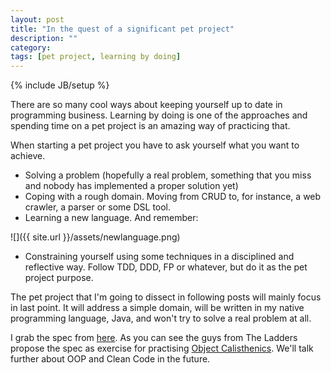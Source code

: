 ```yaml
---
layout: post
title: "In the quest of a significant pet project"
description: ""
category: 
tags: [pet project, learning by doing]
---
```

{% include JB/setup %}

There are so many cool ways about keeping yourself up to date in programming business. Learning by doing is one of the approaches and spending time on a pet project is an amazing way of practicing that.

When starting a pet project you have to ask yourself what you want to achieve.

*   Solving a problem (hopefully a real problem, something that you miss and nobody has implemented a proper solution yet)
*   Coping with a rough domain. Moving from CRUD to, for instance, a web crawler, a parser or some DSL tool.
*   Learning a new language. And remember:

![]({{ site.url }}/assets/newlanguage.png)

*   Constraining yourself using some techniques in a disciplined and reflective way. Follow TDD, DDD, FP or whatever, but do it as the pet project purpose.&nbsp;

The pet project that I'm going to dissect in following posts will mainly focus in last point. It will address a simple domain, will be written in my native programming language, Java, and won't try to solve a real problem at all.

I grab the spec from&nbsp;[here](https://github.com/TheLadders/object-calisthenics#exercise). As you can see the guys from The Ladders propose the spec as exercise for practising [Object Calisthenics](http://www.cs.helsinki.fi/u/luontola/tdd-2009/ext/ObjectCalisthenics.pdf). We'll talk further about OOP and Clean Code in the future.

